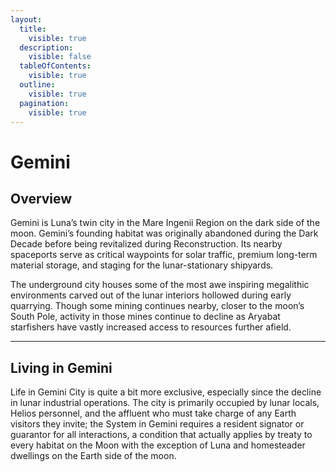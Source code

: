 ```yaml
---
layout:
  title:
    visible: true
  description:
    visible: false
  tableOfContents:
    visible: true
  outline:
    visible: true
  pagination:
    visible: true
---
```


# Gemini

## Overview

Gemini is Luna’s twin city in the Mare Ingenii Region on the dark side of the moon. Gemini’s founding habitat was originally abandoned during the Dark Decade before being revitalized during Reconstruction. Its nearby spaceports serve as critical waypoints for solar traffic, premium long-term material storage, and staging for the lunar-stationary shipyards.

The underground city houses some of the most awe inspiring megalithic environments carved out of the lunar interiors hollowed during early quarrying. Though some mining continues nearby, closer to the moon’s South Pole, activity in those mines continue to decline as Aryabat starfishers have vastly increased access to resources further afield.

***

## Living in Gemini

Life in Gemini City is quite a bit more exclusive, especially since the decline in lunar industrial operations. The city is primarily occupied by lunar locals, Helios personnel, and the affluent who must take charge of any Earth visitors they invite; the System in Gemini requires a resident signator or guarantor for all interactions, a condition that actually applies by treaty to every habitat on the Moon with the exception of Luna and homesteader dwellings on the Earth side of the moon.
